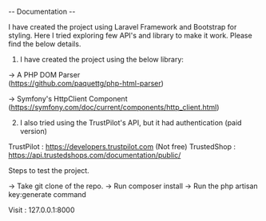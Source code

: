 -- Documentation --

I have created the project using Laravel Framework and Bootstrap for styling. Here I tried exploring few API's and library to make it work.
Please find the below details.

1) I have created the project using the below library:

-> A PHP DOM Parser               
(https://github.com/paquettg/php-html-parser)

-> Symfony's HttpClient Component (https://symfony.com/doc/current/components/http_client.html)

2) I also tried using the TrustPilot's API, but it had authentication (paid version)

TrustPilot : https://developers.trustpilot.com  (Not free)
TrustedShop : https://api.trustedshops.com/documentation/public/

Steps to test the project.

-> Take git clone of the repo.
-> Run composer install
-> Run the php artisan key:generate command

Visit : 127.0.0.1:8000